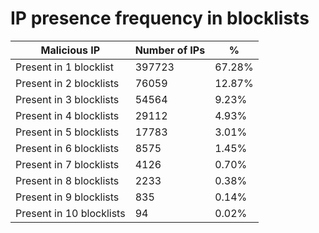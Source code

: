 # IP presence frequency in blocklists
| Malicious IP | Number of IPs | % |
|----|----|----|
| Present in 1 blocklist | 397723 | 67.28% |
| Present in 2 blocklists | 76059 | 12.87% |
| Present in 3 blocklists | 54564 | 9.23% |
| Present in 4 blocklists | 29112 | 4.93% |
| Present in 5 blocklists | 17783 | 3.01% |
| Present in 6 blocklists | 8575 | 1.45% |
| Present in 7 blocklists | 4126 | 0.70% |
| Present in 8 blocklists | 2233 | 0.38% |
| Present in 9 blocklists | 835 | 0.14% |
| Present in 10 blocklists | 94 | 0.02% |
